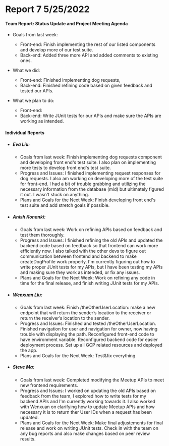 # **Report 7 5/25/2022**

#### Team Report: Status Update and Project Meeting Agenda
- Goals from last week:
    - Front-end: Finish implementing the rest of our listed components and develop more of our test suite.
    - Back-end: Added three more API and added comments to existing ones.

- What we did:
    - Front-end: Finished implementing dog requests, 
    - Back-end: Finished refining code based on given feedback and tested our APIs.

- What we plan to do:
    - Front-end: 
    - Back-end: Write JUnit tests for our APIs and make sure the APIs are working as intended.

#### Individual Reports

- ##### Eva Liu:
  - Goals from last week: Finish implementing dog requests component and developing front end's
    test suite. I also plan on implementing more tests to develop front end's test suite.
  - Progress and Issues: I finished implementing request responses for dog requests. I also am working on
    developing more of the test suite for front-end. I had a bit of trouble grabbing and utilizing the 
    necessary information from the database (mid) but ultimately figured it out. I wasn't stuck on anything.
  - Plans and Goals for the Next Week: Finish developing front end's test suite and add stretch goals if
    possible.

- ##### Anish Konanki:
  - Goals from last week: Work on refining APIs based on feedback and test them thoroughly.
  - Progress and Issues: I finished refining the old APIs and updated the backend code based on feedback
                         so that frontend can work more efficiently now. I also talked with the other devs
                         to figure out communication between frontend and backend to make createDogProfile
                         work properly. I'm currently figuring out how to write proper JUnit tests for my APIs,
                         but I have been testing my APIs and making sure they work as intended, or fix any issues.
  - Plans and Goals for the Next Week: Work on refining any code in time for the final release, and finish
                                       writing JUnit tests for my APIs.

- ##### Wenxuan Liu:
    - Goals from last week: Finish /theOtherUserLocation: make a new endpoint that will return the sender’s
                            location to the receiver or return the receiver’s location to the sender.
    - Progress and Issues: Finished and tested /theOtherUserLocation. Finished navigation for user and navigation
                            for owner, now having trouble with displaying the path. Reconfigured front-end code to
                            have environment variable. Reconfigured backend code for easier deployment process. 
                            Set up all GCP related resources and deployed the app.
    - Plans and Goals for the Next Week: Test&fix everything.


- ##### Steve Ma:
  - Goals from last week: Completed modifying the Meetup APIs to meet new frontend requirements.
  - Progress and Issues: I worked on updating the old APIs based on feedback from the team, I explored how to write
                         tests for my backend APIs and I'm currently working towards it. I also worked with Wenxuan
                         on clarifying how to update Meetup APIs and how necessary it is to return ther User IDs when
                         a request has been updated.
  - Plans and Goals for the Next Week: Make final adjustements for final release and work on writing JUnit tests.
                                       Check in with the team on any bug reports and also make changes based on
                                       peer review results.
